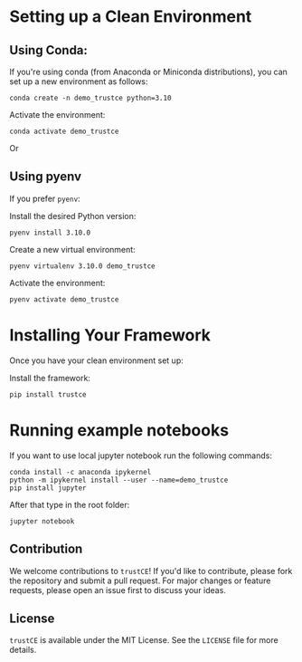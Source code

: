 # Setting up a Clean Environment

## Using Conda:
If you're using conda (from Anaconda or Miniconda distributions), you can set up a new environment as follows:
```
conda create -n demo_trustce python=3.10
```
Activate the environment:
```
conda activate demo_trustce
```
Or
## Using pyenv
If you prefer `pyenv`:

Install the desired Python version:
```
pyenv install 3.10.0
```
Create a new virtual environment:
```
pyenv virtualenv 3.10.0 demo_trustce
```
Activate the environment:
```
pyenv activate demo_trustce
```

# Installing Your Framework
Once you have your clean environment set up:

Install the framework:
```
pip install trustce
```

# Running example notebooks
If you want to use local jupyter notebook run the following commands:
```
conda install -c anaconda ipykernel
python -m ipykernel install --user --name=demo_trustce
pip install jupyter
```
After that type in the root folder:
```
jupyter notebook
```


## Contribution
We welcome contributions to `trustCE`! If you'd like to contribute, please fork the repository and submit a pull request. For major changes or feature requests, please open an issue first to discuss your ideas.

## License
`trustCE` is available under the MIT License. See the `LICENSE` file for more details.
